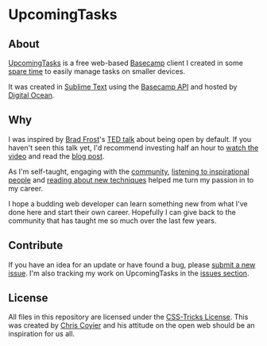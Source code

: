 UpcomingTasks
=======

## About ##

[UpcomingTasks](http://upcomingtasks.com) is a free web-based [Basecamp](https://basecamp.com/) client I created in some [spare time](http://www.solutionsoutsourced.com.au/blog/n/tinker-time-produces-a-new-app-upcomingtasks-121017) to easily manage tasks on smaller devices.

It was created in [Sublime Text](http://www.sublimetext.com) using the [Basecamp API](https://github.com/basecamp/bcx-api) and hosted by [Digital Ocean](http://digitalocean.com).

## Why ##

I was inspired by [Brad Frost](https://github.com/bradfrost)'s [TED talk](https://twitter.com/brad_frost/status/476515058738925568) about being open by default. If you haven't seen this talk yet, I'd recommend investing half an hour to [watch the video](https://www.youtube.com/watch?v=7rW9vTrN6OU) and read the [blog post](http://bradfrostweb.com/blog/post/creative-exhaust/).

As I'm self-taught, engaging with the [community](https://twitter.com/brendanmurty/lists/web-design/members), [listening to inspirational people](http://boagworld.com/show) and [reading about new techniques](https://signalvnoise.com/programming) helped me turn my passion in to my career.

I hope a budding web developer can learn something new from what I've done here and start their own career. Hopefully I can give back to the community that has taught me so much over the last few years.

## Contribute ##

If you have an idea for an update or have found a bug, please [submit a new issue](https://github.com/brendanmurty/upcomingtasks/issues/new?assignee=brendanmurty). I'm also tracking my work on UpcomingTasks in the [issues section](https://github.com/brendanmurty/upcomingtasks/issues).

## License ##

All files in this repository are licensed under the [CSS-Tricks License](https://github.com/brendanmurty/upcomingtasks/blob/master/license.md). This was created by [Chris Coyier](https://github.com/chriscoyier/) and his attitude on the open web should be an inspiration for us all.
